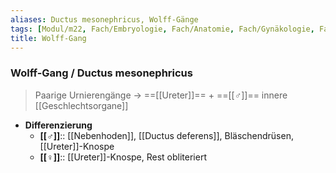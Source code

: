 ```yaml
---
aliases: Ductus mesonephricus, Wolff-Gänge
tags: [Modul/m22, Fach/Embryologie, Fach/Anatomie, Fach/Gynäkologie, Fach/Urologie, Fach/Anatomie/Organ]
title: Wolff-Gang
---
```

### Wolff-Gang / Ductus mesonephricus
> Paarige Urnierengänge → ==[[Ureter]]== + ==[[♂]]== innere [[Geschlechtsorgane]]
- **Differenzierung**
	- **[[♂]]**:: [[Nebenhoden]], [[Ductus deferens]], Bläschendrüsen, [[Ureter]]-Knospe
	- **[[♀]]**:: [[Ureter]]-Knospe, Rest obliteriert